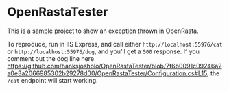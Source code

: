 # OpenRastaTester
This is a sample project to show an exception thrown in OpenRasta.

To reproduce, run in IIS Express, and call either `http://localhost:55976/cat` or `http://localhost:55976/dog`, and you'll get a `500` response. 
If you comment out the dog line here https://github.com/hanksjosholo/OpenRastaTester/blob/7f6b0091c09246a2a0e3a2066985302b29278d00/OpenRastaTester/Configuration.cs#L15, the `/cat` endpoint will start working.
